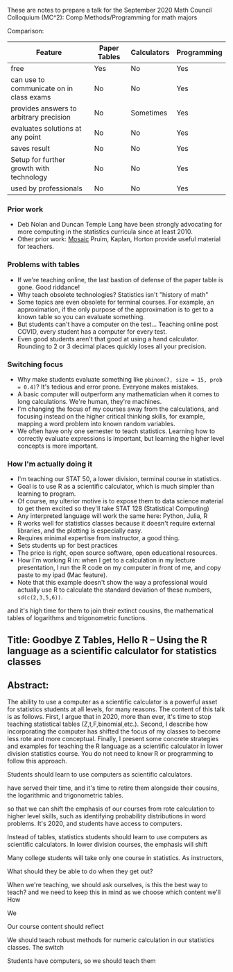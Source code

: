 These are notes to prepare a talk for the September 2020 Math Council Colloquium (MC^2): Comp Methods/Programming for math majors

Comparison:

Feature                                     | Paper Tables  |   Calculators     |   Programming
-------                                     | ------------  |   -----------     |   --------------------------------
free                                        |   Yes         |   No              |   Yes
can use to communicate on in class exams    |   No          |   No              |   Yes    
provides answers to arbitrary precision     |   No          |   Sometimes       |   Yes
evaluates solutions at any point            |   No          |   No              |   Yes
saves result                                |   No          |   No              |   Yes
Setup for further growth with technology    |   No          |   No              |   Yes
used by professionals                       |   No          |   No              |   Yes


### Prior work

- Deb Nolan and Duncan Temple Lang have been strongly advocating for more computing in the statistics curricula since at least 2010.
- Other prior work: [Mosaic](http://mosaic-web.org/) Pruim, Kaplan, Horton provide useful material for teachers.


### Problems with tables

- If we're teaching online, the last bastion of defense of the paper table is gone.
    Good riddance!
- Why teach obsolete technologies?
    Statistics isn't "history of math"
- Some topics are even obsolete for terminal courses.
    For example, an approximation, if the only purpose of the approximation is to get to a known table so you can evaluate something.
- But students can't have a computer on the test...
    Teaching online post COVID, every student has a computer for every test.
- Even good students aren't that good at using a hand calculator.
    Rounding to 2 or 3 decimal places quickly loses all your precision.


### Switching focus

- Why make students evaluate something like `pbinom(7, size = 15, prob = 0.4)`?
    It's tedious and error prone.
    Everyone makes mistakes.
- A basic computer will outperform any mathematician when it comes to long calculations.
    We're human, they're machines.
- I'm changing the focus of my courses away from the calculations, and focusing instead on the higher critical thinking skills, for example, mapping a word problem into known random variables.
- We often have only one semester to teach statistics.
    Learning how to correctly evaluate expressions is important, but learning the higher level concepts is more important.


### How I'm actually doing it

- I'm teaching our STAT 50, a lower division, terminal course in statistics.
- Goal is to use R as a scientific calculator, which is much simpler than learning to program.
- Of course, my ulterior motive is to expose them to data science material to get them excited so they'll take STAT 128 (Statistical Computing)
- Any interpreted language will work the same here: Python, Julia, R
- R works well for statistics classes because it doesn't require external libraries, and the plotting is especially easy.
- Requires minimal expertise from instructor, a good thing.
- Sets students up for best practices
- The price is right, open source software, open educational resources.
- How I'm working R in: when I get to a calculation in my lecture presentation, I run the R code on my computer in front of me, and copy paste to my ipad (Mac feature).
- Note that this example doesn't show the way a professional would actually use R to calculate the standard deviation of these numbers, `sd(c(2,3,5,6))`.

 and it's high time for them to join their extinct cousins, the mathematical tables of logarithms and trigonometric functions.

## Title: Goodbye Z Tables, Hello R – Using the R language as a scientific calculator for statistics classes

## Abstract:

The ability to use a computer as a scientific calculator is a powerful asset for statistics students at all levels, for many reasons.
The content of this talk is as follows.
First, I argue that in 2020, more than ever, it's time to stop teaching statistical tables (Z,t,F,binomial,etc.).
Second, I describe how incorporating the computer has shifted the focus of my classes to become less rote and more conceptual.
Finally, I present some concrete strategies and examples for teaching the R language as a scientific calculator in lower division statistics course.
You do not need to know R or programming to follow this approach.


Students should learn to use computers as scientific calculators.

 have served their time, and it's time to retire them alongside their cousins, the logarithmic and trigonometric tables.

so that we can shift the emphasis of our courses from rote calculation to higher level skills, such as identifying probability distributions in word problems. 
It's 2020, and students have access to computers.


Instead of tables, statistics students should learn to use computers as scientific calculators.
In lower division courses, the emphasis will shift 



Many college students will take only one course in statistics.
As instructors, 

What should they be able to do when they get out?

When we're teaching, we should ask ourselves, is this the best way to teach?
 and we need to keep this in mind as we choose which content we'll 
How 


We 

Our course content should reflect 


We should teach robust methods for numeric calculation in our statistics classes.
The switch 

Students have computers, so we should teach them 
